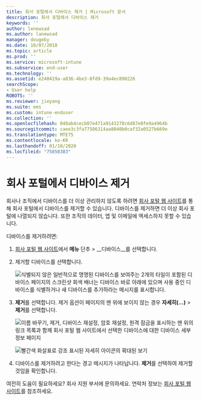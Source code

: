 ```yaml
---
title: 회사 포털에서 디바이스 제거 | Microsoft 문서
description: 회사 포털에서 디바이스 제거
keywords: ''
author: lenewsad
ms.author: lanewsad
manager: dougeby
ms.date: 10/07/2018
ms.topic: article
ms.prod: ''
ms.service: microsoft-intune
ms.subservice: end-user
ms.technology: ''
ms.assetid: e240419a-a836-4be3-8fd9-39a4ec890226
searchScope:
- User help
ROBOTS: ''
ms.reviewer: jieyang
ms.suite: ems
ms.custom: intune-enduser
ms.collection: ''
ms.openlocfilehash: 040ab4cecb07e471a9143278c6d87e8fe9a4964b
ms.sourcegitcommit: caee3c3fa77586314aa8040b0caf32a0527b669e
ms.translationtype: MTE75
ms.contentlocale: ko-KR
ms.lasthandoff: 01/10/2020
ms.locfileid: "75858383"
---
```

# <a name="remove-your-device-from-the-company-portal"></a>회사 포털에서 디바이스 제거

회사나 조직에서 디바이스를 더 이상 관리하지 않도록 하려면 [회사 포털 웹 사이트](https://go.microsoft.com/fwlink/?linkid=2010980)를 통해 회사 포털에서 디바이스를 제거할 수 있습니다. 디바이스를 제거하면 더 이상 회사 포털에 나열되지 않습니다. 또한 조직의 데이터, 앱 및 이메일에 액세스하지 못할 수 있습니다.

디바이스를 제거하려면:

1. [회사 포털 웹 사이트](https://portal.manage.microsoft.com)에서 __메뉴__ 단추 &gt; __디바이스__를 선택합니다.  

2. 제거할 디바이스를 선택합니다.  

    ![식별되지 않은 일반적으로 명명된 디바이스를 보여주는 2개의 타일이 포함된 디바이스 페이지의 스크린샷 회색 배너는 디바이스 바로 아래에 있으며 사용 중인 디바이스를 식별하거나 새 디바이스를 추가하라는 메시지를 표시합니다.](./media/rename-reset-device-step2-1808.png) 

3. **제거**를 선택합니다. 제거 옵션이 페이지의 맨 위에 보이지 않는 경우 **자세히(...)**  > **제거**를 선택합니다.  

   ![이름 바꾸기, 제거, 디바이스 재설정, 암호 재설정, 원격 잠금을 표시하는 맨 위의 링크 목록과 함께 회사 포털 웹 사이트에서 선택한 디바이스에 대한 디바이스 세부 정보 페이지 ](./media/rename-reset-device-1808.png)  
  

    ![빨간색 화살표로 강조 표시된 자세히 아이콘의 확대된 보기](./media/rename-reset-device-step3-more-1808.png)   

4. 디바이스를 제거하려고 한다는 경고 메시지가 나타납니다. **제거**를 선택하여 제거할 것임을 확인합니다.  

여전히 도움이 필요하세요? 회사 지원 부서에 문의하세요. 연락처 정보는 [회사 포털 웹 사이트](https://go.microsoft.com/fwlink/?linkid=2010980)를 참조하세요.
